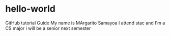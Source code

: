 # hello-world
GitHub tutorial Guide 
My name is MArgarito Samayoa
I attend stac and I'm a CS major
i will be a senior next semester
